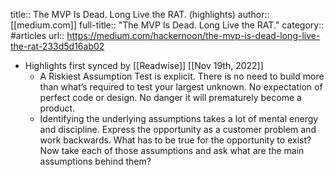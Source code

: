 title:: The MVP Is Dead. Long Live the RAT. (highlights)
author:: [[medium.com]]
full-title:: "The MVP Is Dead. Long Live the RAT."
category:: #articles
url:: https://medium.com/hackernoon/the-mvp-is-dead-long-live-the-rat-233d5d16ab02

- Highlights first synced by [[Readwise]] [[Nov 19th, 2022]]
	- A Riskiest Assumption Test is explicit. There is no need to build more than what’s required to test your largest unknown. No expectation of perfect code or design. No danger it will prematurely become a product.
	- Identifying the underlying assumptions takes a lot of mental energy and discipline. Express the opportunity as a customer problem and work backwards. What has to be true for the opportunity to exist? Now take each of those assumptions and ask what are the main assumptions behind them?
